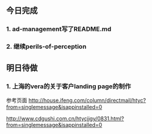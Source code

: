 ## 今日完成
### 1. ad-management写了README.md
### 2. 继续perils-of-perception

## 明日待做
### 1. 上海的vera的关于客户landing page的制作
参考页面
<http://house.ifeng.com/column/directmail/htyc?from=singlemessage&isappinstalled=0>

<http://www.cdgushi.com.cn/htycjjgy/0831.html?from=singlemessage&isappinstalled=0>